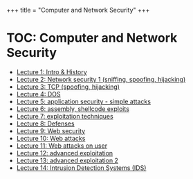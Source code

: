+++
title = "Computer and Network Security"
+++

# TOC: Computer and Network Security

- [Lecture 1: Intro & History](lecture-1-intro-history/)
- [Lecture 2: Network security 1 (sniffing, spoofing, hijacking)](lecture-2-network-security-1/)
- [Lecture 3: TCP (spoofing, hijacking)](lecture-3-tcp)
- [Lecture 4: DOS](lecture-4-dos/)
- [Lecture 5: application security - simple attacks](lecture-5-application-security-simple-attacks)
- [Lecture 6: assembly, shellcode exploits](lecture-6-assembly-shellcode-exploits)
- [Lecture 7: exploitation techniques](lecture-7-exploitation-techniques)
- [Lecture 8: Defenses](lecture-8-defenses)
- [Lecture 9: Web security](lecture-9-web-security)
- [Lecture 10: Web attacks](lecture-10-web-attacks)
- [Lecture 11: Web attacks on user](lecture-11-web-attacks-on-user)
- [Lecture 12: advanced exploitation](lecture-12-advanced-exploitation)
- [Lecture 13: advanced exploitation 2](lecture-13-advanced-exploitation-2)
- [Lecture 14: Intrusion Detection Systems (IDS)](lecture-14-intrusion-detection-systems-ids)
